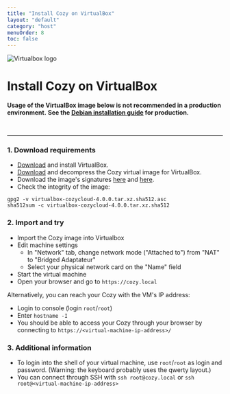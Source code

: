 ```yaml
---
title: "Install Cozy on VirtualBox"
layout: "default"
category: "host"
menuOrder: 8
toc: false
---
```



<div class="install-inner-logo">
<img alt="Virtualbox logo" src="/assets/images/virtualbox-logo.png">
</div>

# Install Cozy on VirtualBox

**Usage of the VirtualBox image below is not recommended in a production environment.**
**See the [Debian installation guide](install-on-debian.html) for production.**

<br>

---

<h3>1. Download requirements</h3>

* [Download](https://www.virtualbox.org/wiki/Downloads) and install VirtualBox.
* [Download](https://files.cozycloud.cc/cozy/cozy-virtualbox_latest.tar.xz) and decompress the Cozy
virtual image for VirtualBox.
* Download the image's signatures [here](https://files.cozycloud.cc/cozy/cozy-virtualbox_latest.tar.xz.sha512.asc) and [here](https://files.cozycloud.cc/cozy/cozy-virtualbox_latest.tar.xz.sha512).
* Check the integrity of the image:

```
gpg2 -v virtualbox-cozycloud-4.0.0.tar.xz.sha512.asc
sha512sum -c virtualbox-cozycloud-4.0.0.tar.xz.sha512
```

<h3>2. Import and try</h3>

* Import the Cozy image into Virtualbox
* Edit machine settings
  * In "Network" tab, change network mode ("Attached to") from "NAT" to "Bridged Adaptateur"
  * Select your physical network card on the "Name" field
* Start the virtual machine
* Open your browser and go to `https://cozy.local`

Alternatively, you can reach your Cozy with the VM's IP address:

  * Login to console (login `root`/`root`)
  * Enter `hostname -I`
  * You should be able to access your Cozy through your browser by connecting to `https://<virtual-machine-ip-address>/`

<h3>3. Additional information</h3>

* To login into the shell of your virtual machine, use `root`/`root` as login and password. (Warning: the keyboard probably uses the qwerty layout.)
* You can connect through SSH with `ssh root@cozy.local` or `ssh root@<virtual-machine-ip-address>`
